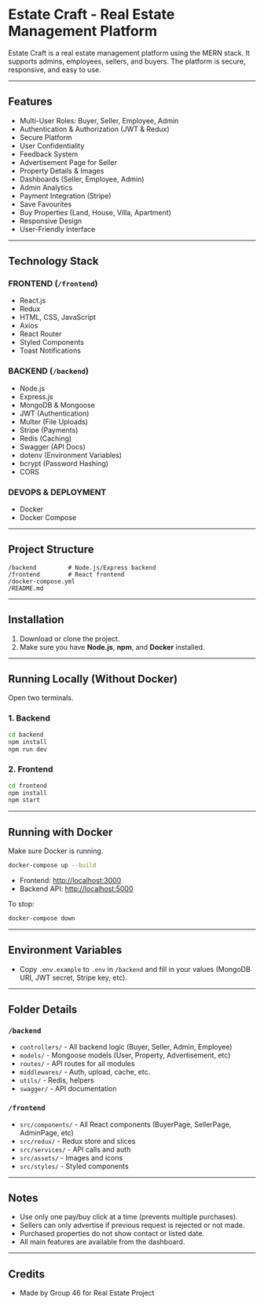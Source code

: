 # Estate Craft - Real Estate Management Platform

Estate Craft is a real estate management platform using the MERN stack. It supports admins, employees, sellers, and buyers. The platform is secure, responsive, and easy to use.

---

## Features

- Multi-User Roles: Buyer, Seller, Employee, Admin
- Authentication & Authorization (JWT & Redux)
- Secure Platform
- User Confidentiality
- Feedback System
- Advertisement Page for Seller
- Property Details & Images
- Dashboards (Seller, Employee, Admin)
- Admin Analytics
- Payment Integration (Stripe)
- Save Favourites
- Buy Properties (Land, House, Villa, Apartment)
- Responsive Design
- User-Friendly Interface

---

## Technology Stack

### FRONTEND (`/frontend`)
- React.js
- Redux
- HTML, CSS, JavaScript
- Axios
- React Router
- Styled Components
- Toast Notifications

### BACKEND (`/backend`)
- Node.js
- Express.js
- MongoDB & Mongoose
- JWT (Authentication)
- Multer (File Uploads)
- Stripe (Payments)
- Redis (Caching)
- Swagger (API Docs)
- dotenv (Environment Variables)
- bcrypt (Password Hashing)
- CORS

### DEVOPS & DEPLOYMENT
- Docker
- Docker Compose

---

## Project Structure

```
/backend         # Node.js/Express backend
/frontend        # React frontend
/docker-compose.yml
/README.md
```

---

## Installation

1. Download or clone the project.
2. Make sure you have **Node.js**, **npm**, and **Docker** installed.

---

## Running Locally (Without Docker)

Open two terminals.

### 1. Backend

```bash
cd backend
npm install
npm run dev
```

### 2. Frontend

```bash
cd frontend
npm install
npm start
```

---

## Running with Docker

Make sure Docker is running.

```bash
docker-compose up --build
```

- Frontend: [http://localhost:3000](http://localhost:3000)
- Backend API: [http://localhost:5000](http://localhost:5000)

To stop:

```bash
docker-compose down
```

---

## Environment Variables

- Copy `.env.example` to `.env` in `/backend` and fill in your values (MongoDB URI, JWT secret, Stripe key, etc).

---

## Folder Details

### `/backend`
- `controllers/` - All backend logic (Buyer, Seller, Admin, Employee)
- `models/` - Mongoose models (User, Property, Advertisement, etc)
- `routes/` - API routes for all modules
- `middlewares/` - Auth, upload, cache, etc.
- `utils/` - Redis, helpers
- `swagger/` - API documentation

### `/frontend`
- `src/components/` - All React components (BuyerPage, SellerPage, AdminPage, etc)
- `src/redux/` - Redux store and slices
- `src/services/` - API calls and auth
- `src/assets/` - Images and icons
- `src/styles/` - Styled components

---

## Notes

- Use only one pay/buy click at a time (prevents multiple purchases).
- Sellers can only advertise if previous request is rejected or not made.
- Purchased properties do not show contact or listed date.
- All main features are available from the dashboard.

---

## Credits

- Made by Group 46 for Real Estate Project


